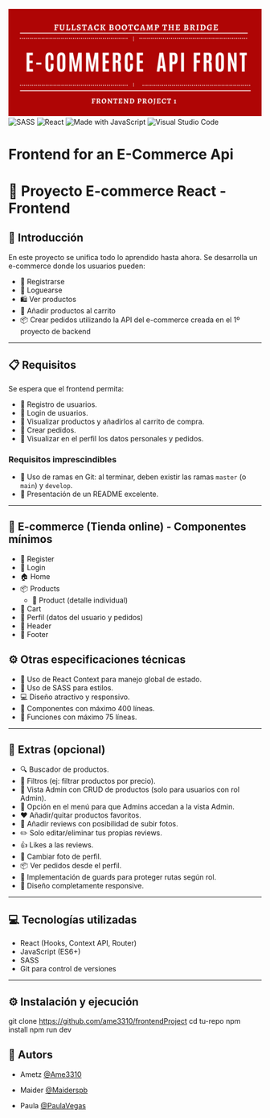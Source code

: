![banner](./ECommerceFrontend/src/assets/projectBanner.png)
![SASS](https://img.shields.io/badge/Sass-CC6699?logo=sass&logoColor=white)
![React](https://img.shields.io/badge/React-20232A?logo=react&logoColor=61DAFB)
![Made with JavaScript](https://img.shields.io/badge/Made%20with-JavaScript-yellow?logo=javascript)
![Visual Studio Code](https://img.shields.io/badge/Editor-VSCode-blue?logo=visualstudiocode)

# Frontend for an E-Commerce Api

# 🛒 Proyecto E-commerce React - Frontend

## 🚀 Introducción

En este proyecto se unifica todo lo aprendido hasta ahora. Se desarrolla un e-commerce donde los usuarios pueden:

- 📝 Registrarse
- 🔐 Loguearse
- 🛍️ Ver productos
- 🛒 Añadir productos al carrito
- 📦 Crear pedidos utilizando la API del e-commerce creada en el 1º proyecto de backend

---

## 📋 Requisitos

Se espera que el frontend permita:

- 👤 Registro de usuarios.
- 🔑 Login de usuarios.
- 🛒 Visualizar productos y añadirlos al carrito de compra.
- 🧾 Crear pedidos.
- 👥 Visualizar en el perfil los datos personales y pedidos.

### Requisitos imprescindibles

- 🌿 Uso de ramas en Git: al terminar, deben existir las ramas `master` (o `main`) y `develop`.
- 📄 Presentación de un README excelente.

---

## 🏬 E-commerce (Tienda online) - Componentes mínimos

- 📝 Register
- 🔐 Login
- 🏠 Home
- 📦 Products
  - 📄 Product (detalle individual)
- 🛒 Cart
- 👤 Perfil (datos del usuario y pedidos)
- 🧩 Header
- 🦶 Footer

## ⚙️ Otras especificaciones técnicas

- 🔄 Uso de React Context para manejo global de estado.
- 🎨 Uso de SASS para estilos.
- 💻 Diseño atractivo y responsivo.
- 📏 Componentes con máximo 400 líneas.
- 📏 Funciones con máximo 75 líneas.

---

## 🌟 Extras (opcional)

- 🔍 Buscador de productos.
- 🔄 Filtros (ej: filtrar productos por precio).
- 👑 Vista Admin con CRUD de productos (solo para usuarios con rol Admin).
- 🔗 Opción en el menú para que Admins accedan a la vista Admin.
- ❤️ Añadir/quitar productos favoritos.
- 📝 Añadir reviews con posibilidad de subir fotos.
- ✏️ Solo editar/eliminar tus propias reviews.
- 👍 Likes a las reviews.
- 📸 Cambiar foto de perfil.
- 📦 Ver pedidos desde el perfil.
- 🚧 Implementación de guards para proteger rutas según rol.
- 📱 Diseño completamente responsive.

---

## 💻 Tecnologías utilizadas

- React (Hooks, Context API, Router)
- JavaScript (ES6+)
- SASS
- Git para control de versiones

---

## ⚙️ Instalación y ejecución

git clone https://github.com/ame3310/frontendProject
cd tu-repo
npm install
npm run dev

## 🙋 Autors

- Ametz [@Ame3310](https://www.github.com/Ame3310)

- Maider [@Maiderspb](https://www.github.com/Maiderspb)

- Paula [@PaulaVegas](https://www.github.com/PaulaVegas)
